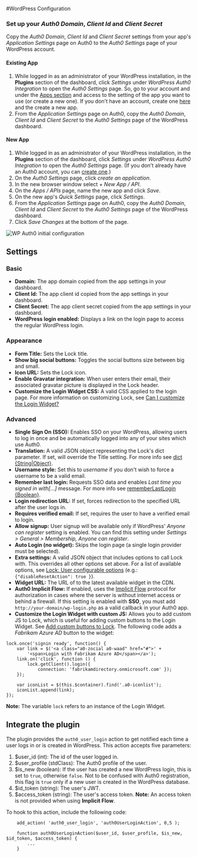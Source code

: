 #WordPress Configuration

### Set up your *Auth0 Domain*, *Client Id* and *Client Secret*

Copy the *Auth0 Domain*, *Client Id* and *Client Secret* settings from your app's *Application Settings* page on Auth0 to the *Auth0 Settings* page of your WordPress account.

#### Existing App
1. While logged in as an administrator of your WordPress installation, in the **Plugins** section of the dashboard, click *Settings* under *WordPress Auth0 Integration* to open the *Auth0 Settings* page.
So, go to your account and under the [Apps section](${uiURL}/#/applications) and access to the setting of the app you want to use (or create a new one). If you don't have an account, create one [here](https://auth0.com) and the create a new app.
3. From the *Application Settings* page on Auth0, copy the *Auth0 Domain*, *Client Id* and *Client Secret* to the *Auth0 Settings* page of the WordPress dashboard.

#### New App
1. While logged in as an administrator of your WordPress installation, in the **Plugins** section of the dashboard, click *Settings* under *WordPress Auth0 Integration* to open the *Auth0 Settings* page. (If you don't already have an Auth0 account, you can [create one](https://auth0.com).)
2. On the *Auth0 Settings* page, click *create an application*.
3. In the new browser window select *+ New App / API*.
4. On the *Apps / APIs* page, name the new app and click *Save*.
5. On the new app's *Quick Settings* page, click *Settings*.
6. From the *Application Settings* page on Auth0, copy the *Auth0 Domain*, *Client Id* and *Client Secret* to the *Auth0 Settings* page of the WordPress dashboard.
7. Click *Save Changes* at the bottom of the page.

 <img src="https://cdn.auth0.com/docs/cms/wordpress/wp-auth0-initial-config.gif" alt="WP Auth0 initial configuration">

## Settings

### Basic

- **Domain:** The app domain copied from the app settings in your dashboard.
- **Client Id:** The app client id copied from the app settings in your dashboard.
- **Client Secret:** The app client secret copied from the app settings in your dashboard.
- **WordPress login enabled:** Displays a link on the login page to access the regular WordPress login.

### Appearance

- **Form Title:** Sets the Lock title.
- **Show big social buttons:** Toggles the social buttons size between big and small.
- **Icon URL:** Sets the Lock icon.
- **Enable Gravatar integration:** When user enters their email, their associated gravatar picture is displayed in the Lock header.
- **Customize the Login Widget CSS:** A valid CSS applied to the login page. For more information on customizing Lock, see [Can I customize the Login Widget?](https://github.com/auth0/wp-auth0#can-i-customize-the-login-widget)

### Advanced

- **Single Sign On (SSO):** Enables SSO on your WordPress, allowing users to log in once and be automatically logged into any of your sites which use Auth0.
- **Translation:** A valid JSON object representing the Lock's dict parameter. If set, will override the Title setting. For more info see [dict {String|Object}](/libraries/lock/customization#dict-string-object-).
- **Username style:** Set this to *username* if you don't wish to force a username to be a valid email.
- **Remember last login:** Requests SSO data and enables *Last time you signed in with[...]* message. For more info see [rememberLastLogin {Boolean}](/libraries/lock/customization#rememberlastlogin-boolean-).
- **Login redirection URL:** If set, forces redirection to the specified URL after the user logs in.
- **Requires verified email:** If set, requires the user to have a verified email to login.
- **Allow signup:** User signup will be available only if WordPress' *Anyone can register* setting is enabled. You can find this setting under *Settings > General > Membership, Anyone can register*.
- **Auto Login (no widget):** Skips the login page (a single login provider must be selected).
- **Extra settings:** A valid JSON object that includes options to call Lock with. This overrides all other options set above. For a list of available options, see [Lock: User configurable options](/libraries/lock/customization) (e.g.: `{"disableResetAction": true }`).
- **Widget URL:** The URL of to the latest available widget in the CDN.
- **Auth0 Implicit Flow:** If enabled, uses the [Implicit Flow](/protocols#oauth-for-native-clients-and-javascript-in-the-browser) protocol for authorization in cases where the server is without internet access or behind a firewall. If this setting is enabled with **SSO**, you must add `http://your-domain/wp-login.php` as a valid callback in your Auth0 app.
- **Customize the Login Widget with custom JS:** Allows you to add custom JS to Lock, which is useful for adding custom buttons to the Login Widget. See [Add custom buttons to Lock](/hrd#option-3-adding-custom-buttons-to-lock). The following code adds a *Fabrikam Azure AD* button to the widget:

```
lock.once('signin ready', function() {
    var link = $('<a class="a0-zocial a0-waad" href="#">' +
        '<span>Login with Fabrikam Azure AD</span></a>');
    link.on('click', function () {
        lock.getClient().login({
            connection: 'fabrikamdirectory.onmicrosoft.com' });
    });

    var iconList = $(this.$container).find('.a0-iconlist');
    iconList.append(link);
});
```

**Note:** The variable `lock` refers to an instance of the Login Widget.

## Integrate the plugin

The plugin provides the `auth0_user_login` action to get notified each time a user logs in or is created in WordPress. This action accepts five parameters:
1. $user_id (int): The id of the user logged in.
2. $user_profile (stdClass): The Auth0 profile of the user.
3. $is_new (boolean): If the user has created a new WordPress login, this is set to `true`, otherwise `false`. Not to be confused with Auth0 registration, this flag is `true` only if a new user is created in the WordPress database.
4. $id_token (string): The user's JWT.
5. $access_token (string): The user's access token. **Note:** An access token is not provided when using **Implicit Flow**.

To hook to this action, include the following code:
```
    add_action( 'auth0_user_login', 'auth0UserLoginAction', 0,5 );

    function auth0UserLoginAction($user_id, $user_profile, $is_new, $id_token, $access_token) {
        ...
    }
```
